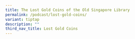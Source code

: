 ```yaml
---
title: The Lost Gold Coins of the Old Singapore Library
permalink: /podcast/lost-gold-coins/
variant: tiptap
description: ""
third_nav_title: Lost Gold Coins
---
```

